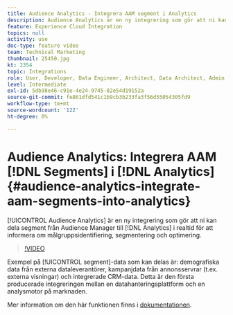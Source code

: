 ```yaml
---
title: Audience Analytics - Integrera AAM segment i Analytics
description: Audience Analytics är en ny integrering som gör att ni kan dela segment från Audience Manager (AAM) till Analytics (AA) i realtid för att informera om målgruppsidentifiering, segmentering och optimering.
feature: Experience Cloud Integration
topics: null
activity: use
doc-type: feature video
team: Technical Marketing
thumbnail: 25450.jpg
kt: 2354
topic: Integrations
role: User, Developer, Data Engineer, Architect, Data Architect, Admin, Leader
level: Intermediate
exl-id: 5db98e46-c91e-4e24-9745-82e54d19152a
source-git-commit: fe861dfd541c1b9cb3b233fa3f56d55054305fd9
workflow-type: tm+mt
source-wordcount: '122'
ht-degree: 0%

---
```


# Audience Analytics: Integrera AAM [!DNL Segments] i [!DNL Analytics] {#audience-analytics-integrate-aam-segments-into-analytics}

[!UICONTROL Audience Analytics] är en ny integrering som gör att ni kan dela segment från Audience Manager till  [!DNL Analytics] i realtid för att informera om målgruppsidentifiering, segmentering och optimering.

>[!VIDEO](https://video.tv.adobe.com/v/25450/?quality=12)

Exempel på [!UICONTROL segment]-data som kan delas är: demografiska data från externa dataleverantörer, kampanjdata från annonsservrar (t.ex. externa visningar) och integrerade CRM-data. Detta är den första producerade integreringen mellan en datahanteringsplattform och en analysmotor på marknaden.

Mer information om den här funktionen finns i [dokumentationen](https://experienceleague.adobe.com/docs/analytics/integration/audience-analytics/mc-audiences-aam.html?lang=en).
